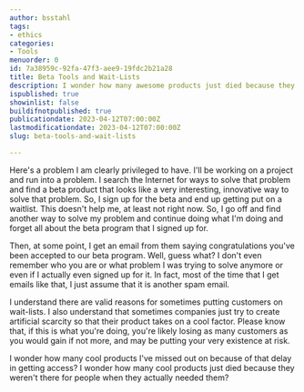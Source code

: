 ```yaml
---
author: bsstahl
tags:
- ethics
categories:
- Tools
menuorder: 0
id: 7a38959c-92fa-47f3-aee9-19fdc2b21a28
title: Beta Tools and Wait-Lists
description: I wonder how many awesome products just died because they weren't available for people when they actually needed them
ispublished: true
showinlist: false
buildifnotpublished: true
publicationdate: 2023-04-12T07:00:00Z
lastmodificationdate: 2023-04-12T07:00:00Z
slug: beta-tools-and-wait-lists

---
```

Here's a problem I am clearly privileged to have. I'll be working on a project and run into a problem. I search the Internet for ways to solve that problem and find a beta product that looks like a very interesting, innovative way to solve that problem. So, I sign up for the beta and end up getting put on a waitlist. This doesn't help me, at least not right now. So, I go off and find another way to solve my problem and continue doing what I'm doing and forget all about the beta program that I signed up for.

Then, at some point, I get an email from them saying congratulations you've been accepted to our beta program. Well, guess what? I don't even remember who you are or what problem I was trying to solve anymore or even if I actually even signed up for it. In fact, most of the time that I get emails like that, I just assume that it is another spam email.

I understand there are valid reasons for sometimes putting customers on wait-lists. I also understand that sometimes companies just try to create artificial scarcity so that their product takes on a cool factor. Please know that, if this is what you're doing, you're likely losing as many customers as you would gain if not more, and may be putting your very existence at risk.

I wonder how many cool products I've missed out on because of that delay in getting access? I wonder how many cool products just died because they weren't there for people when they actually needed them?
